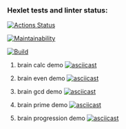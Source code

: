 ### Hexlet tests and linter status:

[![Actions Status](https://github.com/SpiretEv/php-project-lvl1/workflows/hexlet-check/badge.svg)](https://github.com/SpiretEv/php-project-lvl1/actions)

[![Maintainability](https://api.codeclimate.com/v1/badges/a99a88d28ad37a79dbf6/maintainability)](https://codeclimate.com/github/codeclimate/codeclimate/maintainability)

[![Build](https://github.com/GoldinEA/php-project-lvl1/actions/workflows/php.yml/badge.svg)](https://github.com/GoldinEA/php-project-lvl1/actions/workflows/php.yml)


1. brain calc demo
   [![asciicast](https://asciinema.org/a/8BugtC7jXvj8gk2tSExWrH5q4.svg)](https://asciinema.org/a/8BugtC7jXvj8gk2tSExWrH5q4)
   
2. brain even demo
   [![asciicast](https://asciinema.org/a/fdEShMROLP80CycClj2xwOXLL.svg)](https://asciinema.org/a/fdEShMROLP80CycClj2xwOXLL)
   
3. brain gcd demo
   [![asciicast](https://asciinema.org/a/eTnf8eYcJRw9YcF7v6t5GCKuS.svg)](https://asciinema.org/a/eTnf8eYcJRw9YcF7v6t5GCKuS)
   
4. brain prime demo
   [![asciicast](https://asciinema.org/a/cRFyXxLHLloMXqQnk3xoMvc2z.svg)](https://asciinema.org/a/cRFyXxLHLloMXqQnk3xoMvc2z)
   
5. brain progression demo
   [![asciicast](https://asciinema.org/a/zXB0OEoyFGb5ciUtN9enTrCNS.svg)](https://asciinema.org/a/zXB0OEoyFGb5ciUtN9enTrCNS)
   
